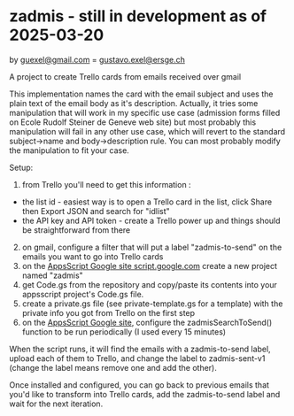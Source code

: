# zadmis - still in development as of 2025-03-20

by guexel@gmail.com = gustavo.exel@ersge.ch

A project to create Trello cards from emails received over gmail

This implementation names the card with the email subject and uses the plain text of the email body as it's description. Actually, it tries some manipulation that will work in my specific use case (admission forms filled on Ecole Rudolf Steiner de Geneve web site) but most probably this manipulation will fail in any other use case, which will revert to the standard subject->name and body->description rule. You can most probably modify the manipulation to fit your case.

Setup:

1. from Trello you'll need to get this information :
  - the list id - easiest way is to open a Trello card in the list, click Share then Export JSON and search for "idlist"
  - the API key and API token - create a Trello power up and things should be straightforward from there
2. on gmail, configure a filter that will put a label "zadmis-to-send" on the emails you want to go into Trello cards
3. on the [AppsScript Google site script.google.com](https://script.google.com) create a new project named "zadmis"
4. get Code.gs from the repository and copy/paste its contents into your appsscript project's Code.gs file.
5. create a private.gs file (see private-template.gs for a template) with the private info you got from Trello on the first step
6. on the [AppsScript Google site](https://script.google.com), configure the zadmisSearchToSend() function to be run periodically (I used every 15 minutes)

When the script runs, it will find the emails with a zadmis-to-send label, upload each of them to Trello, and change the label to zadmis-sent-v1 (change the label means remove one and add the other).

Once installed and configured, you can go back to previous emails that you'd like to transform into Trello cards, add the zadmis-to-send label and wait for the next iteration.
